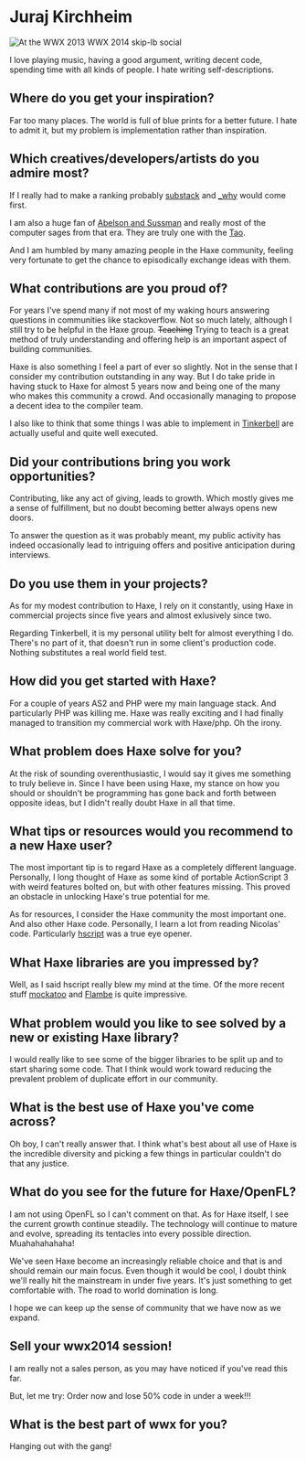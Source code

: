 [_template]: ../../templates/interview.html
[_author]: https://twitter.com/back2dos "@back2dos"

# Juraj Kirchheim
	
![At the WWX 2013 WWX 2014 skip-lb social](/img/wwx/2014/Juraj_Kirchheim_wwx_2013.jpg "Juraj Kirchheim")


I love playing music, having a good argument, writing decent code, spending time with all kinds of people. I hate writing self-descriptions.

## Where do you get your inspiration?

Far too many places. The world is full of blue prints for a better future. I hate to admit it, but my problem is implementation rather than inspiration.

## Which creatives/developers/artists do you admire most?

If I really had to make a ranking probably [substack](//www.youtube.com/watch?v=DCQNm6yiZh0) and [&#95;why](//en.wikipedia.org/wiki/Markaby) would come first. 

I am also a huge fan of [Abelson and Sussman](//www.youtube.com/watch?v=2Op3QLzMgSY&list=PL8FE88AA54363BC46) and really most of the computer sages from that era. They are truly one with the [Tao](//www.mit.edu/~xela/tao.html).

And I am humbled by many amazing people in the Haxe community, feeling very fortunate to get the chance to episodically exchange ideas with them.

## What contributions are you proud of?

For years I've spend many if not most of my waking hours answering questions in communities like stackoverflow. Not so much lately, although I still try to be helpful in the Haxe group. <del>Teaching</del> Trying to teach is a great method of truly understanding and offering help is an important aspect of building communities.

Haxe is also something I feel a part of ever so slightly. Not in the sense that I consider my contribution outstanding in any way. But I do take pride in having stuck to Haxe for almost 5 years now and being one of the many who makes this community a crowd. And occasionally managing to propose a decent idea to the compiler team.

I also like to think that some things I was able to implement in [Tinkerbell](http://github.com/haxetink/) are actually useful and quite well executed.

## Did your contributions bring you work opportunities?

Contributing, like any act of giving, leads to growth. Which mostly gives me a sense of fulfillment, but no doubt becoming better always opens new doors.

To answer the question as it was probably meant, my public activity has indeed occasionally lead to intriguing offers and positive anticipation during interviews.

## Do you use them in your projects?

As for my modest contribution to Haxe, I rely on it constantly, using Haxe in commercial projects since five years and almost exlusively since two.

Regarding Tinkerbell, it is my personal utility belt for almost everything I do. There's no part of it, that doesn't run in some client's production code. Nothing substitutes a real world field test.

## How did you get started with Haxe?

For a couple of years AS2 and PHP were my main language stack. And particularly PHP was killing me. Haxe was really exciting and I had finally managed to transition my commercial work with Haxe/php. Oh the irony.

## What problem does Haxe solve for you?

At the risk of sounding overenthusiastic, I would say it gives me something to truly believe in. Since I have been using Haxe, my stance on how you should or shouldn't be programming has gone back and forth between opposite ideas, but I didn't really doubt Haxe in all that time.

## What tips or resources would you recommend to a new Haxe user?

The most important tip is to regard Haxe as a completely different language. Personally, I long thought of Haxe as some kind of portable ActionScript 3 with weird features bolted on, but with other features missing. This proved an obstacle in unlocking Haxe's true potential for me.

As for resources, I consider the Haxe community the most important one. And also other Haxe code. Personally, I learn a lot from reading Nicolas' code. Particularly [hscript](//code.google.com/p/hscript/) was a true eye opener.

## What Haxe libraries are you impressed by?

Well, as I said hscript really blew my mind at the time. Of the more recent stuff [mockatoo](//github.com/misprintt/mockatoo) and [Flambe](//github.com/aduros/flambe) is quite impressive.

## What problem would you like to see solved by a new or existing Haxe library?

I would really like to see some of the bigger libraries to be split up and to start sharing some code. That I think would work toward reducing the prevalent problem of duplicate effort in our community. 

## What is the best use of Haxe you've come across?

Oh boy, I can't really answer that. I think what's best about all use of Haxe is the incredible diversity and picking a few things in particular couldn't do that any justice.

## What do you see for the future for Haxe/OpenFL?

I am not using OpenFL so I can't comment on that. As for Haxe itself, I see the current growth continue steadily. The technology will continue to mature and evolve, spreading its tentacles into every possible direction. Muahahahahaha!

We've seen Haxe become an increasingly reliable choice and that is and should remain our main focus. Even though it would be cool, I doubt think we'll really hit the mainstream in under five years. It's just something to get comfortable with. The road to world domination is long. 

I hope we can keep up the sense of community that we have now as we expand.

## Sell your wwx2014 session!

I am really not a sales person, as you may have noticed if you've read this far.

But, let me try: Order now and lose 50% code in under a week!!!

## What is the best part of wwx for you?

Hanging out with the gang!
